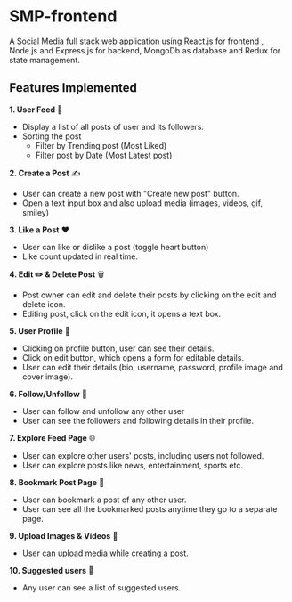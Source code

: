 # SMP-frontend
A Social Media full stack web application using React.js for frontend , Node.js and Express.js for backend, MongoDb as database and Redux for state management.
## Features Implemented
__1. User Feed__ 📰
- Display a list of all posts of user and its followers.
- Sorting the post
   - Filter by Trending post (Most Liked)
   - Filter post by Date (Most Latest post)
  
__2. Create a Post__ ✍️
- User can create a new post with "Create new post" button.
- Open a text input box and also upload media (images, videos, gif, smiley)

__3. Like a Post__ ❤️ 
- User can like or dislike a post (toggle heart button)
- Like count updated in real time.

__4. Edit ✏️  & Delete Post__ 🗑️ 
- Post owner can edit and delete their posts by clicking on the edit and delete icon.
- Editing post, click on the edit icon, it opens a text box.

__5. User Profile__  👤 
- Clicking on profile button, user can see their details.
- Click on edit button, which opens a form for editable details.
- User can edit their details (bio, username, password, profile image and cover image).

__6. Follow/Unfollow__ 🔄
- User can follow and unfollow any other user
- User can see the followers and following details in their profile.
   
__7. Explore Feed Page__ 🌐 
- User can explore other users' posts, including users not followed.
- User can explore posts like news, entertainment, sports etc.
  
__8. Bookmark Post Page__ 📌
- User can bookmark a post of any other user.
- User can see all the bookmarked posts anytime they go to a separate page.

__9. Upload Images & Videos__  📸 
- User can upload media while creating a post.
  
__10. Suggested users__ 👤 
- Any user can see a list of suggested users.

